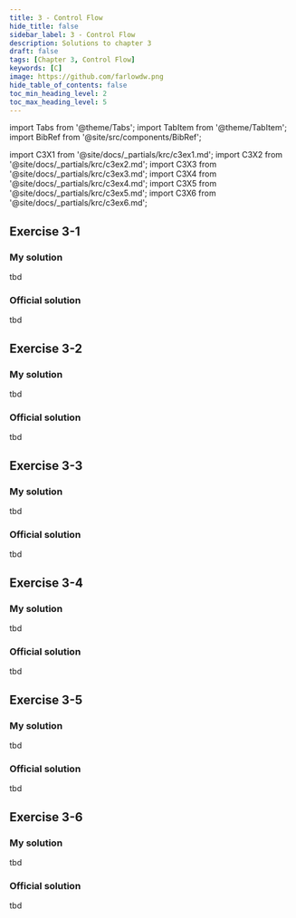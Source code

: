 ```yaml
---
title: 3 - Control Flow
hide_title: false
sidebar_label: 3 - Control Flow
description: Solutions to chapter 3
draft: false
tags: [Chapter 3, Control Flow]
keywords: [C]
image: https://github.com/farlowdw.png
hide_table_of_contents: false
toc_min_heading_level: 2
toc_max_heading_level: 5
---
```


import Tabs from '@theme/Tabs';
import TabItem from '@theme/TabItem';
import BibRef from '@site/src/components/BibRef';

import C3X1 from '@site/docs/_partials/krc/c3ex1.md';
import C3X2 from '@site/docs/_partials/krc/c3ex2.md';
import C3X3 from '@site/docs/_partials/krc/c3ex3.md';
import C3X4 from '@site/docs/_partials/krc/c3ex4.md';
import C3X5 from '@site/docs/_partials/krc/c3ex5.md';
import C3X6 from '@site/docs/_partials/krc/c3ex6.md';

## Exercise 3-1

> <C3X1 />

### My solution

tbd

### Official solution

tbd

## Exercise 3-2

> <C3X2 />

### My solution

tbd

### Official solution

tbd

## Exercise 3-3

> <C3X3 />

### My solution

tbd

### Official solution

tbd

## Exercise 3-4

> <C3X4 />

### My solution

tbd

### Official solution

tbd

## Exercise 3-5

> <C3X5 />

### My solution

tbd

### Official solution

tbd

## Exercise 3-6

> <C3X6 />

### My solution

tbd

### Official solution

tbd
